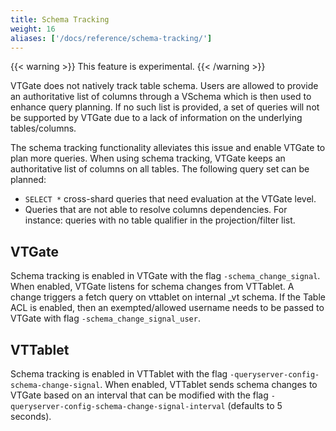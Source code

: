 ```yaml
---
title: Schema Tracking
weight: 16
aliases: ['/docs/reference/schema-tracking/']
---
```


{{< warning >}}
This feature is experimental.
{{< /warning >}}

VTGate does not natively track table schema. Users are allowed to provide an authoritative list of columns through a VSchema which is then used to enhance query planning. If no such list is provided, a set of queries will not be supported by VTGate due to a lack of information on the underlying tables/columns.

The schema tracking functionality alleviates this issue and enable VTGate to plan more queries. When using schema tracking, VTGate keeps an authoritative list of columns on all tables. The following query set can be planned:

* `SELECT *` cross-shard queries that need evaluation at the VTGate level.
* Queries that are not able to resolve columns dependencies. For instance: queries with no table qualifier in the projection/filter list.

## VTGate

Schema tracking is enabled in VTGate with the flag `-schema_change_signal`. When enabled, VTGate listens for schema changes from VTTablet.
A change triggers a fetch query on vttablet on internal _vt schema.
If the Table ACL is enabled, then an exempted/allowed username needs to be passed to VTGate with flag `-schema_change_signal_user`.

## VTTablet

Schema tracking is enabled in VTTablet with the flag `-queryserver-config-schema-change-signal`. When enabled, VTTablet sends schema changes to VTGate based on an interval that can be modified with the flag `-queryserver-config-schema-change-signal-interval` (defaults to 5 seconds).
